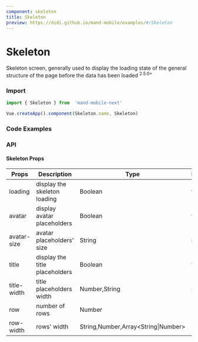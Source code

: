 ```yaml
---
component: skeleton
title: Skeleton
preview: https://didi.github.io/mand-mobile/examples/#/Skeleton
---
```


# Skeleton

Skeleton screen, generally used to display the loading state of the general structure of the page before the data has been loaded <sup class="version-after">2.5.0+</sup>

### Import

```javascript
import { Skeleton } from  'mand-mobile-next'

Vue.createApp().component(Skeleton.name, Skeleton)
```

### Code Examples

<demo-wrapper
  src="src/packages/skeleton/demo"
/>

<!-- DEMO -->

### API

#### Skeleton Props

|Props | Description | Type | Default | Note|
|----|-----|------|------|------|
|loading|display the skeleton loading |Boolean|true|-|
|avatar|display avatar placeholders|Boolean|false|-|
|avatar-size|avatar placeholders' size|String|md| sm, md, lg |
|title|display the title placeholders|Boolean|false|-|
|title-width|title placeholders width|Number,String| 40%|-|
|row|number of rows|Number|3|-|
|row-width|rows' width|String,Number,Array\<String\|Number\>|100%|-|
